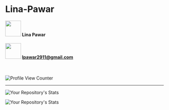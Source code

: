# **Lina-Pawar**

#### [<img width="50px" src="https://image.similarpng.com/very-thumbnail/2021/01/Illustration-of-Linkedin-icon-on-transparent-background-PNG.png"/>](https://www.linkedin.com/in/lina-pawar-5289a0198/) Lina Pawar

#### [<img width="50px" src="https://img.icons8.com/ios-filled/200/ffffff/gmail-new.png"/>](mailto:lpawar2911@gmail.com) lpawar2911@gmail.com

<br/>

![Profile View Counter](https://komarev.com/ghpvc/?username=Lina-Pawar&color=282828&label=Profile+visits)

<hr>

![Your Repository's Stats](https://github-readme-stats.vercel.app/api?username=Lina-Pawar&show_icons=true&theme=tokyonight)

![Your Repository's Stats](https://github-readme-stats.vercel.app/api/top-langs/?username=Lina-Pawar&theme=tokyonight&layout=compact)
